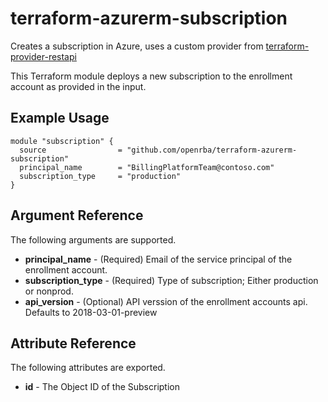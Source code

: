 # terraform-azurerm-subscription
Creates a subscription in Azure, uses a custom provider from
[terraform-provider-restapi](https://github.com/Mastercard/terraform-provider-restapi)

This Terraform module deploys a new subscription to the enrollment account as provided in the input.

## Example Usage

```hcl
module "subscription" {
  source                = "github.com/openrba/terraform-azurerm-subscription"
  principal_name        = "BillingPlatformTeam@contoso.com"
  subscription_type     = "production"
}

```

## Argument Reference

The following arguments are supported.

- **principal_name** - (Required) Email of the service principal of the enrollment account.
- **subscription_type** - (Required) Type of subscription; Either production or nonprod.
- **api_version** - (Optional) API verssion of the enrollment accounts api.  Defaults to 2018-03-01-preview

## Attribute Reference

The following attributes are exported.

- **id** - The Object ID of the Subscription